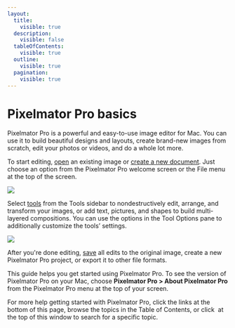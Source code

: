 ```yaml
---
layout:
  title:
    visible: true
  description:
    visible: false
  tableOfContents:
    visible: true
  outline:
    visible: true
  pagination:
    visible: true
---
```


# Pixelmator Pro basics

Pixelmator Pro is a powerful and easy-to-use image editor for Mac. You can use it to build beautiful designs and layouts, create brand-new images from scratch, edit your photos or videos, and do a whole lot more.

To start editing, [open](../.gitbook/assets/634) an existing image or [create a new document](create-a-new-image.md). Just choose an option from the Pixelmator Pro welcome screen or the File menu at the top of the screen.

![](https://help.pixelmator.com/pixelmator-pro/3.5/assets/English/1704465494000.jpeg)

Select [tools](pixelmator-pro-tools.md) from the Tools sidebar to nondestructively edit, arrange, and transform your images, or add text, pictures, and shapes to build multi-layered compositions. You can use the options in the Tool Options pane to additionally customize the tools’ settings.

![](https://help.pixelmator.com/pixelmator-pro/3.5/assets/English/1651218757000.jpeg)

After you're done editing, [save](../create-open-and-save-images/save-and-name-an-image.md) all edits to the original image, create a new Pixelmator Pro project, or export it to other file formats.

This guide helps you get started using Pixelmator Pro. To see the version of Pixelmator Pro on your Mac, choose **Pixelmator Pro > About Pixelmator Pro** from the Pixelmator Pro menu at the top of your screen.

For more help getting started with Pixelmator Pro, click the links at the bottom of this page, browse the topics in the Table of Contents, or click <img src="https://help.pixelmator.com/pixelmator-pro/3.5/assets/English/1582028443000.png" alt="" data-size="line"> at the top of this window to search for a specific topic.
